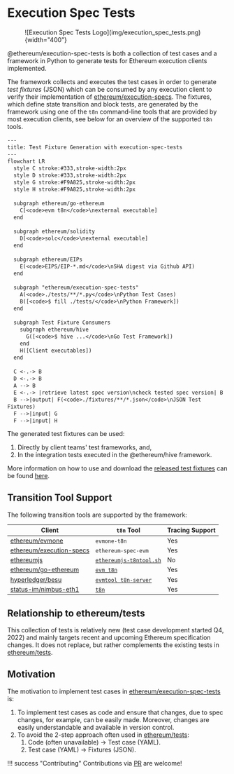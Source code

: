 # Execution Spec Tests

<figure markdown>  <!-- markdownlint-disable MD033 (MD033=no-inline-html) -->
  ![Execution Spec Tests Logo](img/execution_spec_tests.png){width="400"}
</figure>

@ethereum/execution-spec-tests is both a collection of test cases and a framework in Python to generate tests for Ethereum execution clients implemented.

The framework collects and executes the test cases in order to generate _test fixtures_ (JSON) which can be consumed by any execution client to verify their implementation of [ethereum/execution-specs](https://github.com/ethereum/execution-specs). The fixtures, which define state transition and block tests, are generated by the framework using one of the `t8n` command-line tools that are provided by most execution clients, see below for an overview of the supported `t8n` tools.

```mermaid
---
title: Test Fixture Generation with execution-spec-tests
---
flowchart LR
  style C stroke:#333,stroke-width:2px
  style D stroke:#333,stroke-width:2px
  style G stroke:#F9A825,stroke-width:2px
  style H stroke:#F9A825,stroke-width:2px
  
  subgraph ethereum/go-ethereum
    C[<code>evm t8n</code>\nexternal executable]
  end

  subgraph ethereum/solidity
    D[<code>solc</code>\nexternal executable]
  end

  subgraph ethereum/EIPs
    E(<code>EIPS/EIP-*.md</code>\nSHA digest via Github API)
  end

  subgraph "ethereum/execution-spec-tests"
    A(<code>./tests/**/*.py</code>\nPython Test Cases)
    B([<code>$ fill ./tests/</code>\nPython Framework])
  end

  subgraph Test Fixture Consumers
    subgraph ethereum/hive
      G([<code>$ hive ...</code>\nGo Test Framework])
    end
    H([Client executables])
  end

  C <-.-> B  
  D <-.-> B
  A --> B
  E <-.-> |retrieve latest spec version\ncheck tested spec version| B
  B -->|output| F(<code>./fixtures/**/*.json</code>\nJSON Test Fixtures)
  F -->|input| G
  F -->|input| H
```

The generated test fixtures can be used:

1. Directly by client teams' test frameworks, and,
2. In the integration tests executed in the @ethereum/hive framework.

More information on how to use and download the [released test fixtures](https://github.com/ethereum/execution-spec-tests/releases) can be found [here](consuming_tests/index.md).

## Transition Tool Support

The following transition tools are supported by the framework:

| Client | `t8n` Tool | Tracing Support |
| -------| ---------- | --------------- |
| [ethereum/evmone](https://github.com/ethereum/evmone) | `evmone-t8n` | Yes |
| [ethereum/execution-specs](https://github.com/ethereum/execution-specs) | `ethereum-spec-evm` | Yes |
| [ethereumjs](https://github.com/ethereumjs/ethereumjs-monorepo) | [`ethereumjs-t8ntool.sh`](https://github.com/ethereumjs/ethereumjs-monorepo/tree/master/packages/vm/test/t8n) | No |
| [ethereum/go-ethereum](https://github.com/ethereum/go-ethereum) | [`evm t8n`](https://github.com/ethereum/go-ethereum/tree/master/cmd/evm) | Yes |
| [hyperledger/besu](https://github.com/hyperledger/besu/tree/main/ethereum/evmtool) | [`evmtool t8n-server`](https://github.com/hyperledger/besu/tree/main/ethereum/evmtool) | Yes             |
| [status-im/nimbus-eth1](https://github.com/status-im/nimbus-eth1) | [`t8n`](https://github.com/status-im/nimbus-eth1/blob/master/tools/t8n/readme.md) | Yes |

## Relationship to ethereum/tests

This collection of tests is relatively new (test case development started Q4, 2022) and mainly targets recent and upcoming Ethereum specification changes. It does not replace, but rather complements the existing tests in [ethereum/tests](https://github.com/ethereum/tests).

## Motivation

The motivation to implement test cases in [ethereum/execution-spec-tests](https://github.com/ethereum/execution-spec-tests) is:

1. To implement test cases as code and ensure that changes, due to spec changes, for example, can be easily made. Moreover, changes are easily understandable and available in version control.
2. To avoid the 2-step approach often used in [ethereum/tests](https://github.com/ethereum/tests):
    1. Code (often unavailable) -> Test case (YAML).
    2. Test case (YAML) -> Fixtures (JSON).

!!! success "Contributing"
    Contributions via [PR](https://github.com/ethereum/execution-spec-tests/pulls) are welcome!

